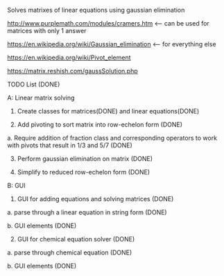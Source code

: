 Solves matrixes of linear equations using gaussian elimination

http://www.purplemath.com/modules/cramers.htm <-- can be used for matrices with only 1 answer

https://en.wikipedia.org/wiki/Gaussian_elimination <-- for everything else

https://en.wikipedia.org/wiki/Pivot_element

https://matrix.reshish.com/gaussSolution.php

TODO List (DONE)

A: Linear matrix solving

1. Create classes for matrices(DONE) and linear equations(DONE) 

2. Add pivoting to sort matrix into row-echelon form (DONE)

  a. Require addition of fraction class and corresponding operators to work with pivots that result in 1/3 and 5/7 (DONE)

3. Perform gaussian elimination on matrix (DONE)

4. Simplify to reduced row-echelon form (DONE)


B: GUI

1. GUI for adding equations and solving matrices (DONE)
  
  a. parse through a linear equation in string form (DONE)
  
  b. GUI elements (DONE)
  
2. GUI for chemical equation solver (DONE)

  a. parse through chemical equation (DONE)
  
  b. GUI elements (DONE)
